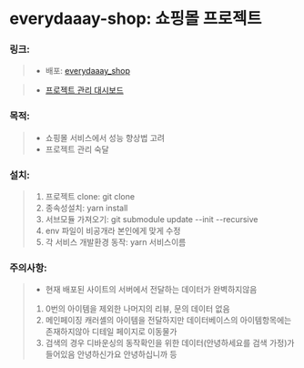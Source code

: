 # everydaaay-shop: 쇼핑몰 프로젝트

### 링크:

> - 배포:  <a href='https://everydaaay.com/'>everydaaay_shop</a>


> - <a href='https://www.notion.so/Everyday-13600f7a7bbc4d70bc8c4c90c23aa423'>프로젝트 관리 대시보드</a>

  
### 목적:  

> - 쇼핑몰 서비스에서 성능 향상법 고려
> - 프로젝트 관리 숙달



### 설치: 
>1.  프로젝트 clone: git clone
>2.  종속성설치: yarn install  
>3.  서브모듈 가져오기: git submodule update --init --recursive
>4.  env 파일이 비공개라 본인에게 맞게 수정
>5.  각 서비스 개발환경 동작: yarn 서비스이름


### 주의사항:
>   * 현재 배포된 사이트의 서버에서 전달하는 데이터가 완벽하지않음
>   1. 0번의 아이템을 제외한 나머지의 리뷰, 문의 데이터 없음
>   2. 메인페이징 캐러셸의 아이템을 전달하지만 데이터베이스의 아이템항목에는 존재하지않아 디테일 페이지로 이동물가
>   3. 검색의 경우 디바운싱의 동작확인을 위한 데이터(안녕하세요를 검색 가정)가 들어있음 안녕하신가요 안녕하십니까 등 






